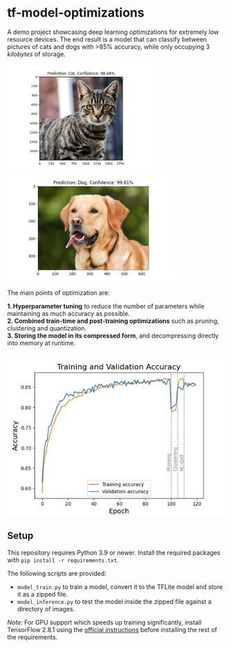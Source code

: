# tf-model-optimizations

A demo project showcasing deep learning optimizations for extremely low resource devices. The end result is a model that can classify between pictures of cats and dogs with >85% accuracy, while only occupying 3 *kilobytes* of storage.

<p float="left">
  <img src="assets/examples/cat_1.png" height="250" />
  <img src="assets/examples/dog_1.png" height="250" />
</p>

The main points of optimization are:

**1. Hyperparameter tuning** to reduce the number of parameters while maintaining as much accuracy as possible.  
**2. Combined train-time and post-training optimizations** such as pruning, clustering and quantization.  
**3. Storing the model in its compressed form**, and decompressing directly into memory at runtime.

<img src="assets/plots/plot_accuracy.jpg">

## Setup

This repository requires Python 3.9 or newer. Install the required packages with `pip install -r requirements.txt`.

The following scripts are provided:

- `model_train.py` to train a model, convert it to the TFLite model and store it as a zipped file.  
- `model_inference.py` to test the model inside the zipped file against a directory of images.

*Note:* For GPU support which speeds up training significantly, install TensorFlow 2.8.1 using the [official instructions](https://www.tensorflow.org/install/pip) before installing the rest of the requirements.
